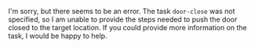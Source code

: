 I'm sorry, but there seems to be an error. The task `door-close` was not specified, so I am unable to provide the steps needed to push the door closed to the target location. If you could provide more information on the task, I would be happy to help.